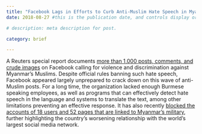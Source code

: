```yaml
---
title: "Facebook Lags in Efforts to Curb Anti-Muslim Hate Speech in Myanmar"
date: 2018-08-27 #this is the publication date, and controls display order.

# description: meta description for post.

category: brief

---
```


A Reuters special report documents [more than 1,000 posts, comments, and crude images][link] on Facebook calling for violence and discrimination against Myanmar’s Muslims. Despite official rules banning such hate speech, Facebook appeared largely unprepared to crack down on this wave of anti-Muslim posts. For a long time, the organization lacked enough Burmese speaking employees, as well as programs that can effectively detect hate speech in the language and systems to translate the text, among other limitations preventing an effective response. It has also recently [blocked the accounts of 18 users and 52 pages that are linked to Myanmar’s military][link2], further highlighting the country’s worsening relationship with the world’s largest social media network.

[link]: https://www.reuters.com/investigates/special-report/myanmar-facebook-hate/

[link2]: https://www.reuters.com/article/us-myanmar-facebook/facebook-bans-myanmar-army-chief-others-in-unprecedented-move-idUSKCN1LC0R7
